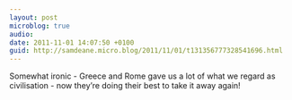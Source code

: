 ```yaml
---
layout: post
microblog: true
audio: 
date: 2011-11-01 14:07:50 +0100
guid: http://samdeane.micro.blog/2011/11/01/t131356777328541696.html
---
```

Somewhat ironic - Greece and Rome gave us a lot of what we regard as civilisation - now they’re doing their best to take it away again!

